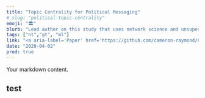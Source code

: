 ```yaml
---
title: "Topic Centrality for Political Messaging"
# slug: "political-topic-centrality"
emoji: "🏛"
blurb: "Lead author on this study that uses network science and unsupervised machine learning to quantify the &quot;bridging&quot; and &quot;bonding&quot; nature political messages."
tags: ["nt","gt", "ml"]
link: "<a aria-label='Paper' href='https://github.com/cameron-raymond/CISC500-SeniorThesis/blob/master/topic_centrality_paper/Measures_of_Topic_Centrality_for_Online_Political_Engagement.pdf'>Paper</a>"
date: "2020-04-02"
prod: true
---
```


Your markdown content.

## test
